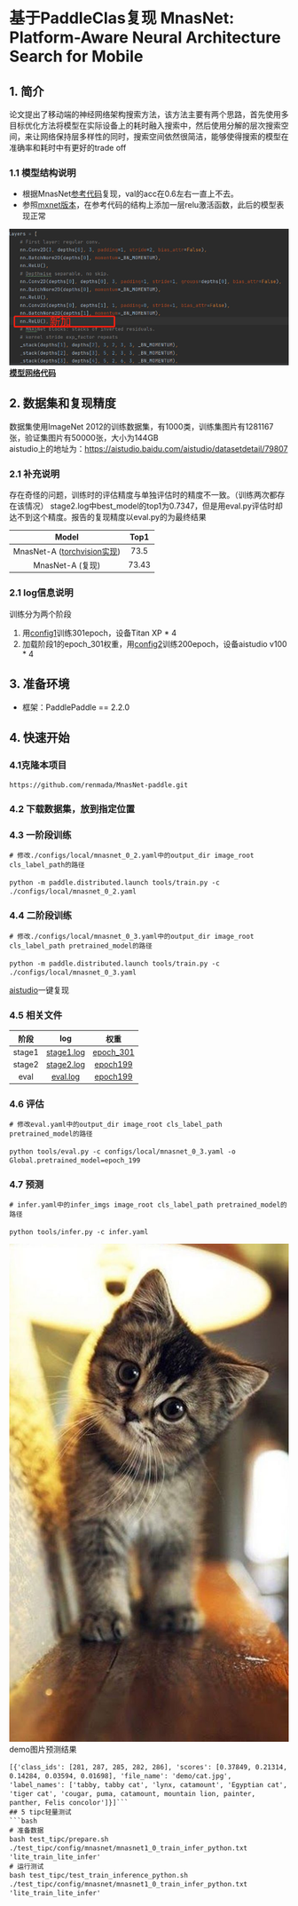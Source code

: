 # 基于PaddleClas复现 MnasNet: Platform-Aware Neural Architecture Search for Mobile
## 1. 简介
论文提出了移动端的神经网络架构搜索方法，该方法主要有两个思路，首先使用多目标优化方法将模型在实际设备上的耗时融入搜索中，然后使用分解的层次搜索空间，来让网络保持层多样性的同时，搜索空间依然很简洁，能够使得搜索的模型在准确率和耗时中有更好的trade off
### 1.1 模型结构说明
- 根据MnasNet[参考代码](https://github.com/pytorch/vision/blob/master/torchvision/models/mnasnet.py)复现，val的acc在0.6左右一直上不去。
- 参照[mxnet版本](https://github.com/chinakook/Mnasnet.MXNet)，在参考代码的结构上添加一层relu激活函数，此后的模型表现正常

![添加结构](./pic/结构.png)
**[模型网络代码](./ppcls/arch/backbone/model_zoo/mnasnet.py)**

## 2. 数据集和复现精度
数据集使用ImageNet 2012的训练数据集，有1000类，训练集图片有1281167张，验证集图片有50000张，大小为144GB  
aistudio上的地址为：https://aistudio.baidu.com/aistudio/datasetdetail/79807  
### 2.1 补充说明
存在奇怪的问题，训练时的评估精度与单独评估时的精度不一致。（训练两次都存在该情况） 
stage2.log中best_model的top1为0.7347，但是用eval.py评估时却达不到这个精度。报告的复现精度以eval.py的为最终结果

|         Model        | Top1|
|:--------------------:|:-----:|
| MnasNet-A ([torchvision实现](https://github.com/pytorch/vision/blob/master/torchvision/models/mnasnet.py))| 73.5|
| MnasNet-A (复现)|  73.43|
 

### 2.1 log信息说明
训练分为两个阶段
1. 用[config1](./configs/local/mnasnet_0_2.yaml)训练301epoch，设备Titan XP * 4
2. 加载阶段1的epoch_301权重，用[config2](./configs/local/mnasnet_0_3.yaml)训练200epoch，设备aistudio v100 * 4

## 3. 准备环境
* 框架：PaddlePaddle == 2.2.0

## 4. 快速开始
### 4.1克隆本项目
```
https://github.com/renmada/MnasNet-paddle.git
```
### 4.2 下载数据集，放到指定位置
### 4.3 一阶段训练
```
# 修改./configs/local/mnasnet_0_2.yaml中的output_dir image_root cls_label_path的路径

python -m paddle.distributed.launch tools/train.py -c ./configs/local/mnasnet_0_2.yaml
```
### 4.4 二阶段训练
```
# 修改./configs/local/mnasnet_0_3.yaml中的output_dir image_root cls_label_path pretrained_model的路径

python -m paddle.distributed.launch tools/train.py -c ./configs/local/mnasnet_0_3.yaml
```
[aistudio](https://aistudio.baidu.com/aistudio/clusterprojectdetail/3394082)一键复现

### 4.5 相关文件
|         阶段        | log | 权重 |
|:--------------------:|:-----:|:------------------:|
| stage1|  [stage1.log](./log/stage1.log)   | [epoch_301](./checkpoint)|  
| stage2|  [stage2.log](./log/stage2.log)|  [epoch199](./checkpoint) | 
|eval|[eval.log](./log/eval.log)|[epoch199](./checkpoint)|


### 4.6 评估
```
# 修改eval.yaml中的output_dir image_root cls_label_path pretrained_model的路径

python tools/eval.py -c configs/local/mnasnet_0_3.yaml -o Global.pretrained_model=epoch_199
```

### 4.7 预测
```
# infer.yaml中的infer_imgs image_root cls_label_path pretrained_model的路径

python tools/infer.py -c infer.yaml
```
![添加结构](./demo/cat.jpg)
demo图片预测结果

```
[{'class_ids': [281, 287, 285, 282, 286], 'scores': [0.37849, 0.21314, 0.14284, 0.03594, 0.01698], 'file_name': 'demo/cat.jpg', 'label_names': ['tabby, tabby cat', 'lynx, catamount', 'Egyptian cat', 'tiger cat', 'cougar, puma, catamount, mountain lion, painter, panther, Felis concolor']}]```
## 5 tipc轻量测试
```bash
# 准备数据
bash test_tipc/prepare.sh ./test_tipc/config/mnasnet/mnasnet1_0_train_infer_python.txt 'lite_train_lite_infer'
# 运行测试
bash test_tipc/test_train_inference_python.sh ./test_tipc/config/mnasnet/mnasnet1_0_train_infer_python.txt 'lite_train_lite_infer'
```



